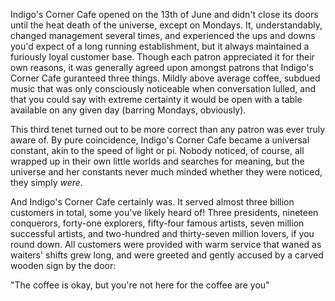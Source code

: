 Indigo's Corner Cafe opened on the 13th of June and didn't close its doors until the heat death of the universe, except on Mondays. It, understandably, changed management several times, and experienced the ups and downs you'd expect of a long running establishment, but it always maintained a furiously loyal customer base. Though each patron appreciated it for their own reasons, it was generally agreed upon amongst patrons that Indigo's Corner Cafe guranteed three things. Mildly above average coffee, subdued music that was only consciously noticeable when conversation lulled, and that you could say with extreme certainty it would be open with a table available on any given day (barring Mondays, obviously). 

This third tenet turned out to be more correct than any patron was ever truly aware of. By pure coincidence, Indigo's Corner Cafe became a universal constant, akin to the speed of light or pi. Nobody noticed, of course, all wrapped up in their own little worlds and searches for meaning, but the universe and her constants never much minded whether they were noticed, they simply *were*.  
  
And Indigo's Corner Cafe certainly was. It served almost three billion customers in total, some you've likely heard of! Three presidents, nineteen conquerors, forty-one explorers, fifty-four famous artists, seven million successful artists, and two-hundred and thirty-seven million lovers, if you round down. All customers were provided with warm service that waned as waiters' shifts grew long, and were greeted and gently accused by a carved wooden sign by the door:  
  
"The coffee is okay, but you're not here for the coffee are you"